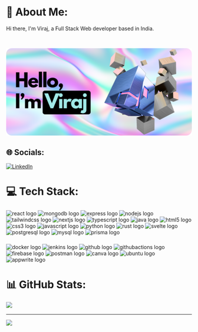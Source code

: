 # 💫 About Me:
Hi there, I'm Viraj, a Full Stack Web developer based in India.

<br>

![Alt text](/hero.png)

## 🌐 Socials:
[![LinkedIn](https://img.shields.io/badge/LinkedIn-%230077B5.svg?logo=linkedin&logoColor=white)](https://linkedin.com/in/viraj-ap) 

# 💻 Tech Stack:
###

<div align="left">
  
  <img src="https://skillicons.dev/icons?i=react" height="40" alt="react logo"  />
  <img src="https://skillicons.dev/icons?i=mongodb" height="40" alt="mongodb logo"  />
  <img src="https://skillicons.dev/icons?i=express" height="40" alt="express logo"  />
  <img src="https://skillicons.dev/icons?i=nodejs" height="40" alt="nodejs logo"  />
  <img src="https://skillicons.dev/icons?i=tailwind" height="40" alt="tailwindcss logo"  />
  <img src="https://cdn.jsdelivr.net/gh/devicons/devicon/icons/nextjs/nextjs-original.svg" height="40" alt="nextjs logo"  />
  <img src="https://skillicons.dev/icons?i=ts" height="40" alt="typescript logo"  />
  <img src="https://skillicons.dev/icons?i=java" height="40" alt="java logo"  />
  <img src="https://skillicons.dev/icons?i=html" height="40" alt="html5 logo"  />
  <img src="https://skillicons.dev/icons?i=css" height="40" alt="css3 logo"  />
  <img src="https://skillicons.dev/icons?i=js" height="40" alt="javascript logo"  />
  <img src="https://cdn.jsdelivr.net/gh/devicons/devicon/icons/python/python-original.svg" height="40" alt="python logo"  />
  <img src="https://cdn.simpleicons.org/rust/000000" height="40" alt="rust logo"  />
  <img src="https://cdn.jsdelivr.net/gh/devicons/devicon/icons/svelte/svelte-original.svg" height="40" alt="svelte logo"  />
  <img src="https://cdn.jsdelivr.net/gh/devicons/devicon/icons/postgresql/postgresql-original.svg" height="40" alt="postgresql logo"  />
  <img src="https://cdn.simpleicons.org/mysql/4479A1" height="40" alt="mysql logo"  />
  <img src="https://skillicons.dev/icons?i=prisma" height="40" alt="prisma logo"  />
  
</div>

###

<div align="left">
  <img src="https://skillicons.dev/icons?i=docker" height="40" alt="docker logo"  />
  <img src="https://skillicons.dev/icons?i=jenkins" height="40" alt="jenkins logo"  />
  <img src="https://skillicons.dev/icons?i=github" height="40" alt="github logo"  />
  <img src="https://cdn.simpleicons.org/githubactions/2088FF" height="40" alt="githubactions logo"  />
  <img src="https://skillicons.dev/icons?i=firebase" height="40" alt="firebase logo"  />
  <img src="https://skillicons.dev/icons?i=postman" height="40" alt="postman logo"  />
  <img src="https://cdn.simpleicons.org/canva/00C4CC" height="40" alt="canva logo"  />
  <img src="https://cdn.simpleicons.org/ubuntu/E95420" height="40" alt="ubuntu logo"  />
  <img src="https://cdn.simpleicons.org/appwrite/F02E65" height="40" alt="appwrite logo"  />
</div>

###

###
# 📊 GitHub Stats:
![](https://github-readme-stats.vercel.app/api/top-langs/?username=viraj-ap&theme=dark&hide_border=true&include_all_commits=false&count_private=false&layout=compact)

---
[![](https://visitcount.itsvg.in/api?id=viraj-ap&icon=2&color=8)](https://visitcount.itsvg.in)

<!-- Proudly created with GPRM ( https://gprm.itsvg.in ) -->
